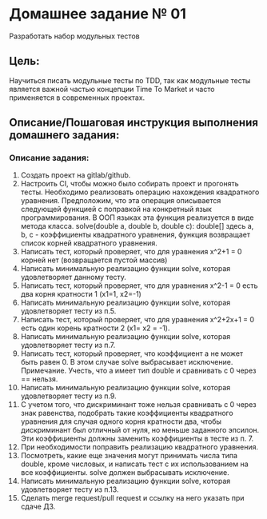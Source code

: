 # Домашнее задание № 01
Разработать набор модульных тестов

## Цель:
Научиться писать модульные тесты по TDD, так как модульные тесты является важной частью концепции Time To Market и часто применяется в современных проектах.

## Описание/Пошаговая инструкция выполнения домашнего задания:

### Описание задания:
1. Создать проект на gitlab/github.
2. Настроить CI, чтобы можно было собирать проект и прогонять тесты.
   Необходимо реализовать операцию нахождения квадратного уравнения. Предположим, что эта операция описывается следующей функцией c поправкой на конкретный язык программирования.
   В ООП языках эта функция реализуется в виде метода класса.
   solve(double a, double b, double c): double[]
   здесь a, b, c - коэффициенты квадратного уравнения, функция возвращает список корней квадратного уравнения.
3. Написать тест, который проверяет, что для уравнения x^2+1 = 0 корней нет (возвращается пустой массив)
4. Написать минимальную реализацию функции solve, которая удовлетворяет данному тесту.
5. Написать тест, который проверяет, что для уравнения x^2-1 = 0 есть два корня кратности 1 (x1=1, x2=-1)
6. Написать минимальную реализацию функции solve, которая удовлетворяет тесту из п.5.
7. Написать тест, который проверяет, что для уравнения x^2+2x+1 = 0 есть один корень кратности 2 (x1= x2 = -1).
8. Написать минимальную реализацию функции solve, которая удовлетворяет тесту из п.7.
9. Написать тест, который проверяет, что коэффициент a не может быть равен 0. В этом случае solve выбрасывает исключение.
   Примечание. Учесть, что a имеет тип double и сравнивать с 0 через == нельзя.
10. Написать минимальную реализацию функции solve, которая удовлетворяет тесту из п.9.
11. С учетом того, что дискриминант тоже нельзя сравнивать с 0 через знак равенства, подобрать такие коэффициенты квадратного
    уравнения для случая одного корня кратности два, чтобы дискриминант был отличный от нуля, но меньше заданного эпсилон.
    Эти коэффициенты должны заменить коэффициенты в тесте из п. 7.
12. При необходимости поправить реализацию квадратного уравнения.
13. Посмотреть, какие еще значения могут принимать числа типа double, кроме числовых, и написать тест с их использованием
    на все коэффициенты. solve должен выбрасывать исключение.
14. Написать минимальную реализацию функции solve, которая удовлетворяет тесту из п.13.
15. Сделать merge request/pull request и ссылку на него указать при сдаче ДЗ.